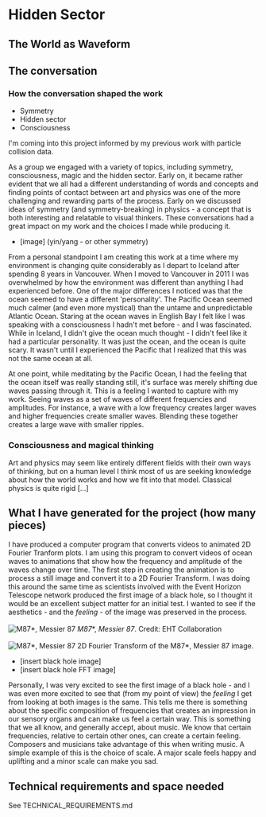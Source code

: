 # Hidden Sector
## The World as Waveform

## The conversation
### How the conversation shaped the work
- Symmetry 
- Hidden sector
- Consciousness 

I'm coming into this project informed by my previous work with particle collision data. 

As a group we engaged with a variety of topics, including symmetry, consciousness, magic and the hidden sector. Early on, it became rather evident that we all had a different understanding of words and concepts and finding points of contact between art and physics was one of the more challenging and rewarding parts of the process. 
Early on we discussed ideas of symmetry (and symmetry-breaking) in physics - a concept that is both interesting and relatable to visual thinkers. These conversations had a great impact on my work and the choices I made while producing it. 

- [image] (yin/yang - or other symmetry)
    
From a personal standpoint I am creating this work at a time where my environment is changing quite considerably as I depart to Iceland after spending 8 years in Vancouver. 
When I moved to Vancouver in 2011 I was overwhelmed by how the environment was different than anything I had experienced before. One of the major differences I noticed was that the ocean seemed to have a different 'personality'. The Pacific Ocean seemed much calmer (and even more mystical) than the untame and unpredictable Atlantic Ocean. Staring at the ocean waves in English Bay I felt like I was speaking with a consciousness I hadn't met before - and I was fascinated. While in Iceland, I didn't give the ocean much thought - I didn't feel like it had a particular personality. It was just the ocean, and the ocean is quite scary. It wasn't until I experienced the Pacific that I realized that this was not the same ocean at all. 

At one point, while meditating by the Pacific Ocean, I had the feeling that the ocean itself was really standing still, it's surface was merely shifting due waves passing through it. This is a feeling I wanted to capture with my work. Seeing waves as a set of waves of different frequencies and amplitudes. For instance, a wave with a low frequency creates larger waves and higher frequencies create smaller waves. Blending these together creates a large wave with smaller ripples. 

### Consciousness and magical thinking
Art and physics may seem like entirely different fields with their own ways of thinking, but on a human level I think most of us are seeking knowledge about how the world works and how we fit into that model. 
Classical physics is quite rigid [...]

## What I have generated for the project (how many pieces)
I have produced a computer program that converts videos to animated 2D Fourier Tranform plots. I am using this program to convert videos of ocean waves to animations that show how the frequency and amplitude of the waves change over time.
The first step in creating the animation is to process a still image and convert it to a 2D Fourier Transform. I was doing this around the same time as scientists involved with the Event Horizon Telescope network produced the first image of a black hole, so I thought it would be an excellent subject matter for an initial test. I wanted to see if the aesthetics - and the *feeling* - of the image was preserved in the process.
<br> </br>
![M87*, Messier 87](https://cdn.eso.org/images/screen/eso1907a.jpg "Credit:
EHT Collaboration")
*M87**, *Messier 87*. Credit:
EHT Collaboration
<br> </br>
![M87*, Messier 87](output/A-Consensus_full_res_fft_lvls_cntrst_curve.png "2D Fourier Transform of the M87*, Messier 87 image.")
2D Fourier Transform of the M87*, Messier 87 image.


- [insert black hole image] 
- [insert black hole FFT image]

Personally, I was very excited to see the first image of a black hole - and I was even more excited to see that (from my point of view) the *feeling* I get from looking at both images is the same. This tells me  there is something about the specific composition of frequencies that creates an impression in our sensory organs and can make us feel a certain way. This is something that we all know, and generally accept, about music. We know that certain frequencies, relative to certain other ones, can create a certain feeling. Composers and musicians take advantage of this when writing music. A simple example of this is the choice of scale. A major scale feels happy and uplifting and a minor scale can make you sad. 

## Technical requirements and space needed

See TECHNICAL_REQUIREMENTS.md



